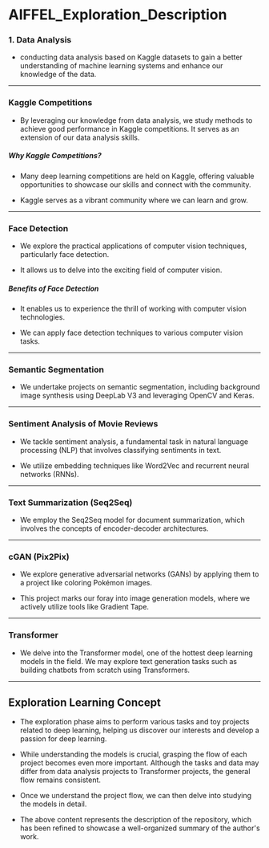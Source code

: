 # AIFFEL_Exploration_Description

### 1. Data Analysis

* conducting data analysis based on Kaggle datasets to gain a better understanding of machine learning systems and enhance our knowledge of the data.

* * *

### Kaggle Competitions

* By leveraging our knowledge from data analysis, we study methods to achieve good performance in Kaggle competitions. It serves as an extension of our data analysis skills.

##### Why Kaggle Competitions?

* Many deep learning competitions are held on Kaggle, offering valuable opportunities to showcase our skills and connect with the community.
  
* Kaggle serves as a vibrant community where we can learn and grow.

* * *

### Face Detection

* We explore the practical applications of computer vision techniques, particularly face detection.
  
* It allows us to delve into the exciting field of computer vision.

##### Benefits of Face Detection

* It enables us to experience the thrill of working with computer vision technologies.
  
* We can apply face detection techniques to various computer vision tasks.

* * *

### Semantic Segmentation

* We undertake projects on semantic segmentation, including background image synthesis using DeepLab V3 and leveraging OpenCV and Keras.

* * *

### Sentiment Analysis of Movie Reviews

* We tackle sentiment analysis, a fundamental task in natural language processing (NLP) that involves classifying sentiments in text.

* We utilize embedding techniques like Word2Vec and recurrent neural networks (RNNs).

* * *

### Text Summarization (Seq2Seq)

* We employ the Seq2Seq model for document summarization, which involves the concepts of encoder-decoder architectures.

* * *

### cGAN (Pix2Pix)

* We explore generative adversarial networks (GANs) by applying them to a project like coloring Pokémon images.

* This project marks our foray into image generation models, where we actively utilize tools like Gradient Tape.

* * *

### Transformer

* We delve into the Transformer model, one of the hottest deep learning models in the field. We may explore text generation tasks such as building chatbots from scratch using Transformers.

* * *

## Exploration Learning Concept

* The exploration phase aims to perform various tasks and toy projects related to deep learning, helping us discover our interests and develop a passion for deep learning.

* While understanding the models is crucial, grasping the flow of each project becomes even more important. Although the tasks and data may differ from data analysis projects to Transformer projects, the general flow remains consistent.

* Once we understand the project flow, we can then delve into studying the models in detail.

* The above content represents the description of the repository, which has been refined to showcase a well-organized summary of the author's work.
